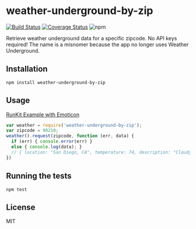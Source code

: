 # weather-underground-by-zip
[![Build Status](https://travis-ci.org/Beasta/weather-underground-by-zip.svg?branch=master)](https://travis-ci.org/Beasta/weather-underground-by-zip)
[![Coverage Status](https://coveralls.io/repos/github/Beasta/weather-underground-by-zip/badge.svg?branch=master)](https://coveralls.io/github/Beasta/weather-underground-by-zip?branch=master)
![npm](https://img.shields.io/npm/dw/weather-underground-by-zip)

Retrieve weather underground data for a specific zipcode. No API keys required! The name is a misnomer because the app no longer uses Weather Underground.
## Installation

```
npm install weather-underground-by-zip
```

## Usage
[RunKit Example with Emoticon](https://runkit.com/beasta/runkit-npm-weather-underground-by-zip)
```js
var weather = require('weather-underground-by-zip');
var zipcode = 90210;
weather().request(zipcode, function (err, data) {
  if (err) { console.error(err) }
  else { console.log(data); }
  // { location: "San Diego, CA", temperature: 74, description: "Cloudy" }
})
```
## Running the tests

```
npm test
```

## License
MIT

